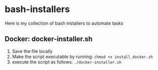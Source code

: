 # bash-installers
Here is my collection of bash installers to automate tasks

## Docker: docker-installer.sh
1. Save the file locally
2. Make the script executable by running: 
`chmod +x install_docker.sh`
3. execute the script as follows:
`./docker-installer.sh`

